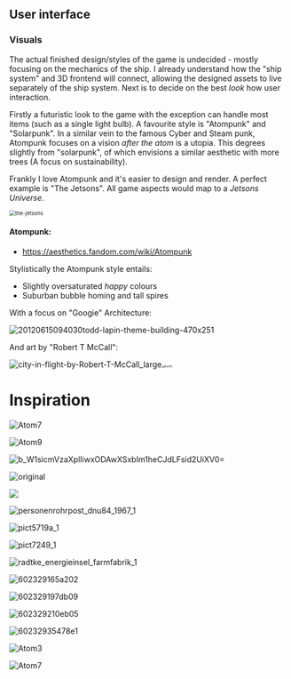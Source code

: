 
## User interface


### Visuals

The actual finished design/styles of the game is undecided - mostly focusing on the mechanics of the ship. I already understand how the "ship system" and 3D frontend will connect, allowing the designed assets to live separately of the ship system. Next is to decide on the best _look_ how user interaction.

Firstly a futuristic look to the game with the exception can handle most items (such as a single light bulb). A favourite style is "Atompunk" and "Solarpunk". In a similar vein to the famous Cyber and Steam punk, Atompunk focuses on a vision _after the atom_ is a utopia. This degrees slightly from "solarpunk", of which envisions a similar aesthetic with more trees (A focus on sustainability).

Frankly I love Atompunk and it's easier to design and render. A perfect example is "The Jetsons". All game aspects would map to a _Jetsons Universe_.

<img src="images/the-jetsons.jpg" alt="the-jetsons" style="zoom:67%;" />


#### Atompunk:

+ https://aesthetics.fandom.com/wiki/Atompunk

Stylistically the Atompunk style entails:

+ Slightly oversaturated _happy_ colours
+ Suburban bubble homing and tall spires

With a focus on "Googie" Architecture:

![20120615094030todd-lapin-theme-building-470x251](images/20120615094030todd-lapin-theme-building-470x251.jpg)

And art by "Robert T McCall":

![city-in-flight-by-Robert-T-McCall_large](images/city-in-flight-by-Robert-T-McCall_large.jpg)<img src="C:\Users\jay\Pictures\atomtronics\Atom10.jpg" alt="Atom10" style="zoom:30%;" />



# Inspiration

![Atom7](images/Atom7.webp)

![Atom9](images/Atom9.jpg)

![b_W1sicmVzaXplIiwxODAwXSxbIm1heCJdLFsid2UiXV0=](images/b_W1sicmVzaXplIiwxODAwXSxbIm1heCJdLFsid2UiXV0=.jpg)

![original](images/original.jpg)

![](images/Outer-Space-Real-Estate-art-by-Alex-Schomburg.jpg)



![personenrohrpost_dnu84_1967_1](images/personenrohrpost_dnu84_1967_1.jpg)

![pict5719a_1](images/pict5719a_1.jpg)

![pict7249_1](images/pict7249_1.jpg)

![radtke_energieinsel_farmfabrik_1](images/radtke_energieinsel_farmfabrik_1.jpg)

![602329165a202](images/602329165a202.jpg)

![602329197db09](images/602329197db09.jpg)

![602329210eb05](images/602329210eb05.jpg)

![60232935478e1](images/60232935478e1.jpg)

![Atom3](images/Atom3.jpg)

![Atom7](images/Atom7.jpg)
